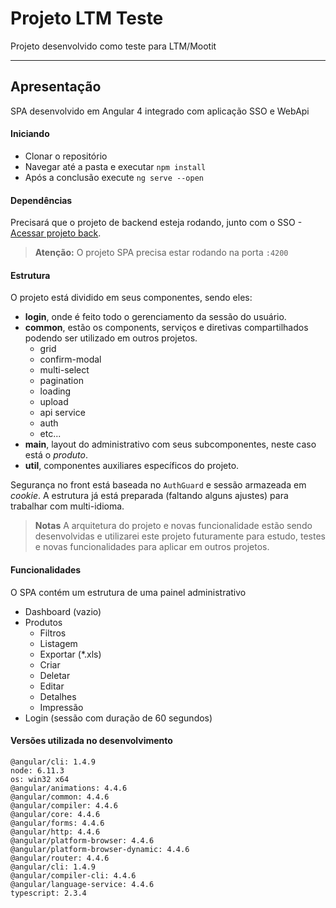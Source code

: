 Projeto LTM Teste
===================

Projeto desenvolvido como teste para LTM/Mootit

----------

Apresentação
-------------
SPA desenvolvido em Angular 4 integrado com aplicação SSO e WebApi

#### Iniciando
- Clonar o repositório
- Navegar até a pasta e executar `npm install`
- Após a conclusão execute `ng serve --open`

#### Dependências
Precisará que o projeto de backend esteja rodando, junto com o SSO - [Acessar projeto back](https://github.com/brunoseco/ltm-teste-back). 

> **Atenção:**
O projeto SPA precisa estar rodando na porta `:4200`

#### Estrutura
O projeto está dividido em seus componentes, sendo eles:

 - **login**, onde é feito todo o gerenciamento da sessão do usuário.
 - **common**, estão os components, serviços e diretivas compartilhados podendo ser utilizado em outros projetos.
	 - grid
	 - confirm-modal
	 - multi-select
	 - pagination
	 - loading
	 - upload
	 - api service
	 - auth
	 - etc...
 - **main**, layout do administrativo com seus subcomponentes, neste caso está o *produto*.
 - **util**, componentes auxiliares específicos do projeto.

Segurança no front está baseada no `AuthGuard` e sessão armazeada em *cookie*.
A estrutura já está preparada (faltando alguns ajustes) para trabalhar com multi-idioma.

> **Notas** A arquitetura do projeto e novas funcionalidade estão sendo desenvolvidas e utilizarei este projeto futuramente para estudo, testes e novas funcionalidades para aplicar em outros projetos.

#### Funcionalidades
O SPA contém um estrutura de uma painel administrativo
- Dashboard (vazio)
- Produtos
  - Filtros
  - Listagem
  - Exportar (*.xls)
  - Criar
  - Deletar
  - Editar
  - Detalhes
  - Impressão
- Login (sessão com duração de 60 segundos)

#### Versões utilizada no desenvolvimento
    @angular/cli: 1.4.9
    node: 6.11.3
    os: win32 x64
    @angular/animations: 4.4.6
    @angular/common: 4.4.6
    @angular/compiler: 4.4.6
    @angular/core: 4.4.6
    @angular/forms: 4.4.6
    @angular/http: 4.4.6
    @angular/platform-browser: 4.4.6
    @angular/platform-browser-dynamic: 4.4.6
    @angular/router: 4.4.6
    @angular/cli: 1.4.9
    @angular/compiler-cli: 4.4.6
    @angular/language-service: 4.4.6
    typescript: 2.3.4
